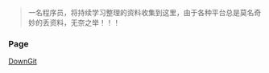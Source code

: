 > 一名程序员，将持续学习整理的资料收集到这里，由于各种平台总是莫名奇妙的丢资料，无奈之举！！！

### Page

[DownGit](https://e9ab98e991ab.github.io/DownGit)
